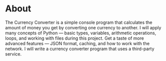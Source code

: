 # About

The Currency Converter is a simple console program that calculates the amount of money you get by converting one currency to another. I will apply many concepts of Python — basic types, variables, arithmetic operations, loops, and working with files during this project. Get a taste of more advanced features — JSON format, caching, and how to work with the network. I will write a currency converter program that uses a third-party service.

